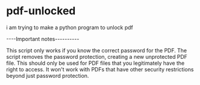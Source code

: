 # pdf-unlocked
i am trying to make a python program to unlock pdf

----Important notes----------

This script only works if you know the correct password for the PDF.
The script removes the password protection, creating a new unprotected PDF file.
This should only be used for PDF files that you legitimately have the right to access.
It won't work with PDFs that have other security restrictions beyond just password protection.

